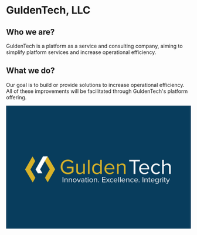 # GuldenTech, LLC

## Who we are?

GuldenTech is a platform as a service and consulting company, aiming to simplify platform services and increase operational efficiency.

## What we do?

Our goal is to build or provide solutions to increase operational efficiency. All of these improvements will be facilitated through GuldenTech's platform offering.


![banner](/profile/Gulden%20Tech_Logo%20With%20Tagline_white%20logo%20on%20colored%20bg.jpg)
